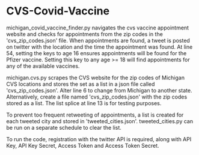 # CVS-Covid-Vaccine

michigan_covid_vaccine_finder.py navigates the cvs vaccine appointment website and checks for appointments from the zip codes in the 'cvs_zip_codes.json' file.
When appointments are found, a tweet is posted on twitter with the location and the time the appointment was found. At line 54, setting the keys to age 16 ensures appointments will be found for the Pfizer vaccine. Setting this key to any age >= 18 will find appointments for any of the available vaccines.

michigan.cvs.py scrapes the CVS website for the zip codes of Michigan CVS locations and stores the set as a list in a json file called 'cvs_zip_codes.json'.
Alter line 6 to change from Michigan to another state. Alternatively, create a file named 'cvs_zip_codes.json' with the zip codes stored as a list.
The list splice at line 13 is for testing purposes.

To prevent too frequent retweeting of appointments, a list is created for each tweeted city and stored in 'tweeted_cities.json'. 
tweeted_cities.py can be run on a separate schedule to clear the list.

To run the code, registration with the twitter API is required, along with API Key, API Key Secret, Access Token and Access Token Secret. 
